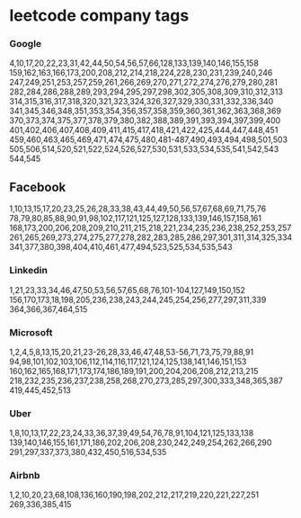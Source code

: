 # leetcode company tags
### Google  
4,10,17,20,22,23,31,42,44,50,54,56,57,66,128,133,139,140,146,155,158  
159,162,163,166,173,200,208,212,214,218,224,228,230,231,239,240,246  
247,249,251,253,257,259,261,266,269,270,271,272,274,276,279,280,281  
282,284,286,288,289,293,294,295,297,298,302,305,308,309,310,312,313  
314,315,316,317,318,320,321,323,324,326,327,329,330,331,332,336,340  
341,345,346,348,351,353,354,356,357,358,359,360,361,362,363,368,369  
370,373,374,375,377,378,379,380,382,388,389,391,393,394,397,399,400  
401,402,406,407,408,409,411,415,417,418,421,422,425,444,447,448,451  
459,460,463,465,469,471,474,475,480,481-487,490,493,494,498,501,503  
505,506,514,520,521,522,524,526,527,530,531,533,534,535,541,542,543  
544,545  


## Facebook
1,10,13,15,17,20,23,25,26,28,33,38,43,44,49,50,56,57,67,68,69,71,75,76  
78,79,80,85,88,90,91,98,102,117,121,125,127,128,133,139,146,157,158,161  
168,173,200,206,208,209,210,211,215,218,221,234,235,236,238,252,253,257  
261,265,269,273,274,275,277,278,282,283,285,286,297,301,311,314,325,334  
341,377,380,398,404,410,461,477,494,523,525,534,535,543


### Linkedin
1,21,23,33,34,46,47,50,53,56,57,65,68,76,101-104,127,149,150,152  
156,170,173,18,198,205,236,238,243,244,245,254,256,277,297,311,339  
364,366,367,464,515

### Microsoft
1,2,4,5,8,13,15,20,21,23-26,28,33,46,47,48,53-56,71,73,75,79,88,91  
94,98,101,102,103,106,112,114,116,117,121,124,125,138,141,146,151,153  
160,162,165,168,171,173,174,186,189,191,200,204,206,208,212,213,215  
218,232,235,236,237,238,258,268,270,273,285,297,300,333,348,365,387  
419,445,452,513

### Uber
1,8,10,13,17,22,23,24,33,36,37,39,49,54,76,78,91,104,121,125,133,138  
139,140,146,155,161,171,186,202,206,208,230,242,249,254,262,266,290  
291,297,337,373,380,432,450,516,534,535


### Airbnb
1,2,10,20,23,68,108,136,160,190,198,202,212,217,219,220,221,227,251  
269,336,385,415
